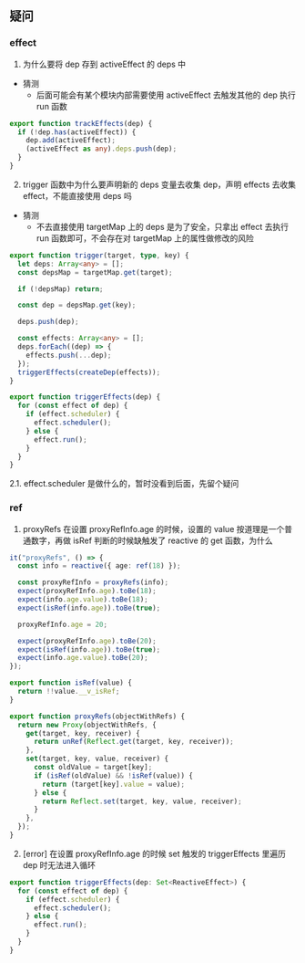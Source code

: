 ## 疑问

### effect

1. 为什么要将 dep 存到 activeEffect 的 deps 中

- 猜测
  - 后面可能会有某个模块内部需要使用 activeEffect 去触发其他的 dep 执行 run 函数

```ts
export function trackEffects(dep) {
  if (!dep.has(activeEffect)) {
    dep.add(activeEffect);
    (activeEffect as any).deps.push(dep);
  }
}
```

2. trigger 函数中为什么要声明新的 deps 变量去收集 dep，声明 effects 去收集 effect，不能直接使用 deps 吗

- 猜测
  - 不去直接使用 targetMap 上的 deps 是为了安全，只拿出 effect 去执行 run 函数即可，不会存在对 targetMap 上的属性做修改的风险

```ts
export function trigger(target, type, key) {
  let deps: Array<any> = [];
  const depsMap = targetMap.get(target);

  if (!depsMap) return;

  const dep = depsMap.get(key);

  deps.push(dep);

  const effects: Array<any> = [];
  deps.forEach((dep) => {
    effects.push(...dep);
  });
  triggerEffects(createDep(effects));
}

export function triggerEffects(dep) {
  for (const effect of dep) {
    if (effect.scheduler) {
      effect.scheduler();
    } else {
      effect.run();
    }
  }
}
```

2.1. effect.scheduler 是做什么的，暂时没看到后面，先留个疑问

### ref

1. proxyRefs 在设置 proxyRefInfo.age 的时候，设置的 value 按道理是一个普通数字，再做 isRef 判断的时候缺触发了 reactive 的 get 函数，为什么

```ts
it("proxyRefs", () => {
  const info = reactive({ age: ref(18) });

  const proxyRefInfo = proxyRefs(info);
  expect(proxyRefInfo.age).toBe(18);
  expect(info.age.value).toBe(18);
  expect(isRef(info.age)).toBe(true);

  proxyRefInfo.age = 20;

  expect(proxyRefInfo.age).toBe(20);
  expect(isRef(info.age)).toBe(true);
  expect(info.age.value).toBe(20);
});
```

```ts
export function isRef(value) {
  return !!value.__v_isRef;
}

export function proxyRefs(objectWithRefs) {
  return new Proxy(objectWithRefs, {
    get(target, key, receiver) {
      return unRef(Reflect.get(target, key, receiver));
    },
    set(target, key, value, receiver) {
      const oldValue = target[key];
      if (isRef(oldValue) && !isRef(value)) {
        return (target[key].value = value);
      } else {
        return Reflect.set(target, key, value, receiver);
      }
    },
  });
}
```

2. [error] 在设置 proxyRefInfo.age 的时候 set 触发的 triggerEffects 里遍历 dep 时无法进入循环

```ts
export function triggerEffects(dep: Set<ReactiveEffect>) {
  for (const effect of dep) {
    if (effect.scheduler) {
      effect.scheduler();
    } else {
      effect.run();
    }
  }
}
```
